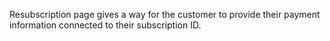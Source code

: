 Resubscription page gives a way for the customer to provide their payment information connected to their subscription ID.

